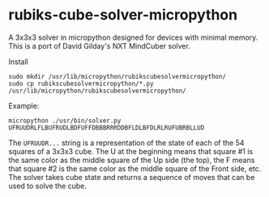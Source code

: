 # rubiks-cube-solver-micropython
A 3x3x3 solver in micropython designed for devices with minimal memory.
This is a port of David Gilday's NXT MindCuber solver.

Install
```
sudo mkdir /usr/lib/micropython/rubikscubesolvermicropython/
sudo cp rubikscubesolvermicropython/*.py /usr/lib/micropython/rubikscubesolvermicropython/
```

Example:
```
micropython ./usr/bin/solver.py UFRUUDRLFLBUFRUDLBDFUFFDBBBRRRDDBFLDLBFDLRLRUFUBRBLLUD
```

The `UFRUUDR...` string is a representation of the state of each of
the 54 squares of a 3x3x3 cube. The U at the beginning means that square #1 is
the same color as the middle square of the Up side (the top), the F means that
square #2 is the same color as the middle square of the Front side, etc. The
solver takes cube state and returns a sequence of moves that can be used to
solve the cube.
